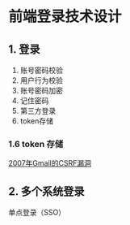 # 前端登录技术设计

## 1. 登录

1. 账号密码校验
2. 用户行为校验
3. 账号密码加密
4. 记住密码
5. 第三方登录
6. token存储


### 1.6 token 存储

[2007年Gmail的CSRF漏洞](https://www.cnblogs.com/papering/p/15923917.html) 

## 2. 多个系统登录

单点登录（SSO）